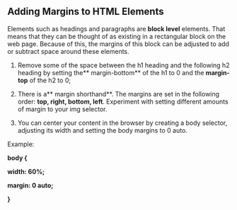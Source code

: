## Adding Margins to HTML Elements

Elements such as headings and paragraphs are **block level** elements. That means that they can be thought of as existing in a rectangular block on the web page. Because of this, the margins of this block can be adjusted to add or subtract space around these elements.

1. Remove some of the space between the h1 heading and the following h2 heading by setting the** margin-bottom** of the h1 to 0 and the **margin- top** of the h2 to 0;

2. There is a** margin shorthand**. The margins are set in the following order: **top, right, bottom, left**. Experiment with setting different amounts of margin to your img selector.

3. You can center your content in the browser by creating a body selector, adjusting its width and setting the body margins to 0 auto. 

Example:

**body {**

**width: 60%;**

**margin: 0 auto;**

**}**

  





